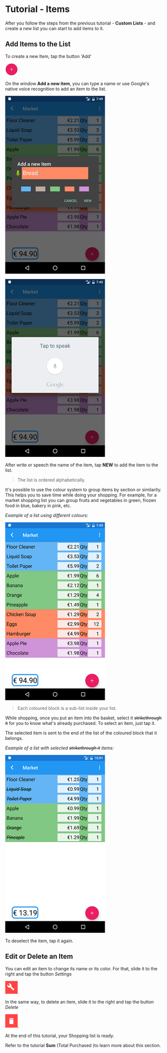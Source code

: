 # Tutorial - Items

After you follow the steps from the previous tutorial - **Custom Lists** - and create a new list you can start to add items to it.

## Add Items to the List

To create a new Item, tap the button 'Add'

![](/images/shop-list-button-new-list.png "Add a new item")

On the window **Add a new item**, you can type a name or use Google's native voice recognition to add an item to the list.

![](/images/items_02.jpg)

![](/images/items_04.jpg)

After write or speech the name of the item, tap **NEW** to add the item to the list. 

> The list is ordered alphabetically.

It's possible to use the colour system to group items by section or similarity. This helps you to save time while doing your shopping. For example, for a market shopping list you can group fruits and vegetables in green, frozen food in blue, bakery in pink, etc.

*Example of a list using different colours:*

![](/images/items_06.jpg)

> Each coloured block is a sub-list inside your list.

While shopping, once you put an item into the basket, select it ~~strikethrough it~~ for you to know what's already purchased. To select an item, just tap it. 

The selected item is sent to the end of the list of the coloured block that it belongs.

*Example of a list with selected ~~strikethrough it~~ items:*

![](/images/items_08.jpg)

To deselect the item, tap it again.

## Edit or Delete an Item

You can edit an item to change its name or its color. For that, slide it to the right and tap the button *Settings*

![](/images/shop-list-button-edit-list.png)

In the same way, to delete an item, slide it to the right and tap the button *Delete*

![](/images/shop-list-button-delete-list.png "Delete a List").

At the end of this tutorial, your Shopping list is ready.

Refer to the tutorial **Sum** (Total Purchased )to learn more about this section.